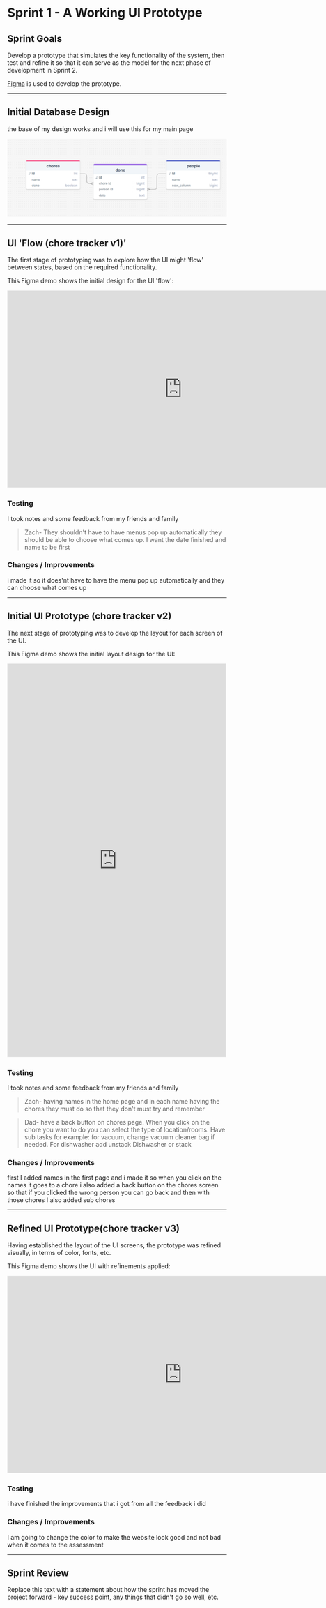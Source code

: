 # Sprint 1 - A Working UI Prototype


## Sprint Goals

Develop a prototype that simulates the key functionality of the system, then test and refine it so that it can serve as the model for the next phase of development in Sprint 2.

[Figma](https://www.figma.com/) is used to develop the prototype.


---

## Initial Database Design
the base of my design works and i will use this for my main page

![Alt text](image.png)


---

## UI 'Flow (chore tracker v1)'

The first stage of prototyping was to explore how the UI might 'flow' between states, based on the required functionality.

This Figma demo shows the initial design for the UI 'flow':

<iframe style="border: 1px solid rgba(0, 0, 0, 0.1);" width="800" height="450" src=
"https://embed.figma.com/proto/7YycmoYMWii3PlQ9oIZ5wx/chores-v1?scaling=min-zoom&content-scaling=fixed&page-
id=0%3A1&node-id=8-5&starting-point-node-id=8%3A5&embed-host=share" allowfullscreen></iframe>

### Testing
I took notes and some feedback from my friends and family

>Zach- They shouldn't have to have menus pop up automatically they should be able to choose what comes up. 
I want the date finished and name to be first 


### Changes / Improvements

i made it so it does'nt have to have the menu pop up automatically and they can choose what comes up




---

## Initial UI Prototype (chore tracker v2)

The next stage of prototyping was to develop the layout for each screen of the UI.

This Figma demo shows the initial layout design for the UI:

<iframe style="border: 1px solid rgba(0, 0, 0, 0.1);" width="500" height="900" src="https://embed.figma.com/proto/9Vg8FbMmnnsLYVQioRkjeL/chores-v2?scaling=min-zoom&content-scaling=fixed&page-id=0%3A1&node-id=1-2&embed-host=share" allowfullscreen></iframe>

### Testing

I took notes and some feedback from my friends and family

>Zach- having names in the home page and in each name having the chores they must do so that they don't must try and remember 

>Dad- have a back button on chores page. When you click on the chore you want to do you can select the type of location/rooms. Have sub tasks for example: for vacuum, change vacuum cleaner bag if needed. For dishwasher add unstack Dishwasher or stack 
 
### Changes / Improvements
first I added names in the first page and i made it so when you click on the names it goes to a chore i also added a back 
button on the chores screen so that if you clicked the wrong person you can go back and then with those chores I also added sub chores 





---

## Refined UI Prototype(chore tracker v3)

Having established the layout of the UI screens, the prototype was refined visually, in terms of color, fonts, etc.

This Figma demo shows the UI with refinements applied:

<iframe style="border: 1px solid rgba(0, 0, 0, 0.1);" width="800" height="450" src="https://embed.figma.com/proto/Y9GiCIWpGITHLIwOG3j7D4/chores-v3?node-id=2001-15&p=f&scaling=min-zoom&content-scaling=fixed&page-id=0%3A1&starting-point-node-id=2001%3A15&embed-host=share" allowfullscreen></iframe>


### Testing

i have finished the improvements that i got from all the feedback i did

### Changes / Improvements

I am going to change the color to make the website look good and not bad when it comes to the assessment


---

## Sprint Review

Replace this text with a statement about how the sprint has moved the project forward - key success point, any things that didn't go so well, etc.

